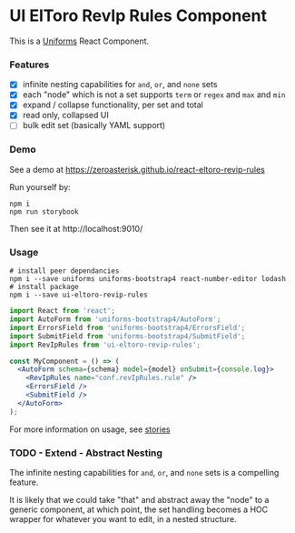 # UI ElToro RevIp Rules Component

This is a [Uniforms](https://github.com/vazco/uniforms/) React Component.

### Features

- [x] infinite nesting capabilities for `and`, `or`, and `none` sets
- [x] each "node" which is not a set supports `term` or `regex` and `max` and `min`
- [x] expand / collapse functionality, per set and total
- [x] read only, collapsed UI
- [ ] bulk edit set (basically YAML support)

### Demo

See a demo at
https://zeroasterisk.github.io/react-eltoro-revip-rules

Run yourself by:

```
npm i
npm run storybook
```

Then see it at http://localhost:9010/

### Usage

```
# install peer dependancies
npm i --save uniforms uniforms-bootstrap4 react-number-editor lodash
# install package
npm i --save ui-eltoro-revip-rules
```

```jsx
import React from 'react';
import AutoForm from 'uniforms-bootstrap4/AutoForm';
import ErrorsField from 'uniforms-bootstrap4/ErrorsField';
import SubmitField from 'uniforms-bootstrap4/SubmitField';
import RevIpRules from 'ui-eltoro-revip-rules';

const MyComponent = () => (
  <AutoForm schema={schema} model={model} onSubmit={console.log}>
    <RevIpRules name="conf.revIpRules.rule" />
    <ErrorsField />
    <SubmitField />
  </AutoForm>
);
```

For more information on usage, see [stories](./src/stories/index.js)

### TODO - Extend - Abstract Nesting

The infinite nesting capabilities for `and`, `or`, and `none` sets is a compelling feature.

It is likely that we could take "that" and abstract away the "node" to a generic component,
at which point, the set handling becomes a HOC wrapper for whatever you want to edit, in a nested structure.


